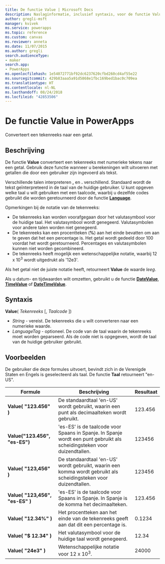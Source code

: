 ```yaml
---
title: De functie Value | Microsoft Docs
description: Naslaginformatie, inclusief syntaxis, voor de functie Value in PowerApps
author: gregli-msft
manager: kvivek
ms.service: powerapps
ms.topic: reference
ms.custom: canvas
ms.reviewer: anneta
ms.date: 11/07/2015
ms.author: gregli
search.audienceType:
- maker
search.app:
- PowerApps
ms.openlocfilehash: 1e54072771bf92dc6237620cfbd260cd4af55e22
ms.sourcegitcommit: 429b83aaa5a91d5868e1fbc169bed1bac0c709ea
ms.translationtype: HT
ms.contentlocale: nl-NL
ms.lasthandoff: 08/24/2018
ms.locfileid: "42853506"
---
```

# <a name="value-function-in-powerapps"></a>De functie Value in PowerApps
Converteert een tekenreeks naar een getal.

## <a name="description"></a>Beschrijving
De functie **Value** converteert een tekenreeks met numerieke tekens naar een getal. Gebruik deze functie wanneer u berekeningen wilt uitvoeren met getallen die door een gebruiker zijn ingevoerd als tekst.

Verschillende talen interpreteren **,** en **.** verschillend.  Standaard wordt de tekst geïnterpreteerd in de taal van de huidige gebruiker.  U kunt opgeven welke taal u wilt gebruiken met een taalcode, waarbij u dezelfde codes gebruikt die worden geretourneerd door de functie **[Language](function-language.md)**.

Opmerkingen bij de notatie van de tekenreeks:

* De tekenreeks kan worden voorafgegaan door het valutasymbool voor de huidige taal.  Het valutasymbool wordt genegeerd.  Valutasymbolen voor andere talen worden niet genegeerd.
* De tekenreeks kan een procentteken (**%**) aan het einde bevatten om aan te geven dat het een percentage is.  Het getal wordt gedeeld door 100 voordat het wordt geretourneerd.  Percentages en valutasymbolen kunnen niet worden gecombineerd.
* De tekenreeks heeft mogelijk een wetenschappelijke notatie, waarbij 12 x 10<sup>3</sup> wordt uitgedrukt als '12e3'.

Als het getal niet de juiste notatie heeft, retourneert **Value** de waarde *leeg*.

Als u datum- en tijdwaarden wilt omzetten, gebruikt u de functie [**DateValue**](function-datevalue-timevalue.md), [**TimeValue**](function-datevalue-timevalue.md) of [**DateTimeValue**](function-datevalue-timevalue.md).

## <a name="syntax"></a>Syntaxis
**Value**( *Tekenreeks* [, *Taalcode* ])

* *String* - vereist. De tekenreeks die u wilt converteren naar een numerieke waarde.
* *LanguageTag* - optioneel.  De code van de taal waarin de tekenreeks moet worden geparseerd.  Als de code niet is opgegeven, wordt de taal van de huidige gebruiker gebruikt.

## <a name="examples"></a>Voorbeelden
De gebruiker die deze formules uitvoert, bevindt zich in de Verenigde Staten en Engels is geselecteerd als taal.  De functie **Taal** retourneert "en-US".

| Formule | Beschrijving | Resultaat |
| --- | --- | --- |
| **Value( "123.456" )** |De standaardtaal 'en-US' wordt gebruikt, waarin een punt als decimaalteken wordt gebruikt. |123.456 |
| **Value("123.456", "es-ES")** |'es-ES' is de taalcode voor Spaans in Spanje.  In Spanje wordt een punt gebruikt als scheidingsteken voor duizendtallen. |123456 |
| **Value( "123,456" )** |De standaardtaal 'en-US' wordt gebruikt, waarin een komma wordt gebruikt als scheidingsteken voor duizendtallen. |123456 |
| **Value( "123,456", "es-ES" )** |'es-ES' is de taalcode voor Spaans in Spanje.  In Spanje is de komma het decimaalteken. |123.456 |
| **Value( "12.34%" )** |Het procentteken aan het einde van de tekenreeks geeft aan dat dit een percentage is. |0.1234 |
| **Value( "$ 12.34" )** |Het valutasymbool voor de huidige taal wordt genegeerd. |12.34 |
| **Value( "24e3" )** |Wetenschappelijke notatie voor 12 x 10<sup>3</sup>. |24000 |

